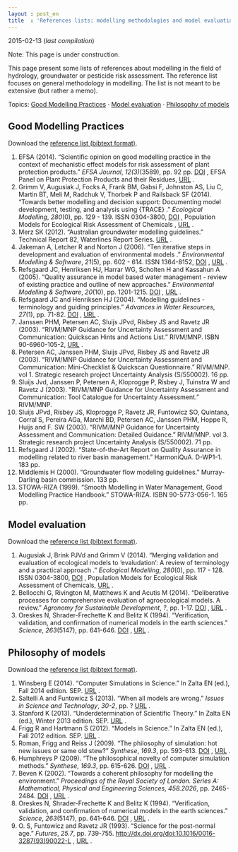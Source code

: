 ```yaml
---
layout : post_en
title  : 'References lists: modelling methodologies and model evaluation'
---
```


<!-- DO NOT EDIT THIS FILE. EDIT _posts/2015-01-29-modelling-references.md0 INSTEAD -->

2015-02-13 (_last compilation_)

Note: This page is under construction.

This page present some lists of references about modelling in the 
field of hydrology, groundwater or pesticide risk assessment. The 
reference list focuses on general methodology in modelling. The 
list is not meant to be extensive (but rather a memo). 

Topics: [Good Modelling Practices](#goodModellingPractices) &middot; 
[Model evaluation](#evaluationOfModels) &middot; [Philosophy of 
models](#philosophyOfModels)



Good Modelling Practices    <a id="goodModellingPractices"></a>
------------------------

Download the [reference list (bibtext format)](/assets/bib/GOOD_MODELLING_PRACTICES.BIB).

1. EFSA (2014). “Scientific opinion on good modelling practice in the context of mechanistic effect models for risk assessment of plant protection products.” _EFSA Journal_, *12(3)*(3589), pp. 92 pp. <a href="http://dx.doi.org/doi:10.2903/j.efsa.2014.3589">DOI</a> , EFSA Panel on Plant Protection Products and their Residues, <a href="http://www.efsa.europa.eu/en/efsajournal/pub/3589.htm">URL</a> .
2. Grimm V, Augusiak J, Focks A, Frank BM, Gabsi F, Johnston AS, Liu C, Martin BT, Meli M, Radchuk V, Thorbek P and Railsback SF (2014). “Towards better modelling and decision support: Documenting model development, testing, and analysis using {TRACE} .” _Ecological Modelling_, *280*(0), pp. 129 - 139. ISSN 0304-3800, <a href="http://dx.doi.org/http://dx.doi.org/10.1016/j.ecolmodel.2014.01.018">DOI</a> , Population Models for Ecological Risk Assessment of Chemicals , <a href="http://www.sciencedirect.com/science/article/pii/S0304380014000611">URL</a> .
3. Merz SK (2012). “Australian groundwater modelling guidelines.” Technical Report 82, Waterlines Report Series. <a href="http://archive.nwc.gov.au/library/waterlines/82">URL</a> .
4. Jakeman A, Letcher R and Norton J (2006). “Ten iterative steps in development and evaluation of environmental models .” _Environmental Modelling \& Software_, *21*(5), pp. 602 - 614. ISSN 1364-8152, <a href="http://dx.doi.org/http://dx.doi.org/10.1016/j.envsoft.2006.01.004">DOI</a> , <a href="http://www.sciencedirect.com/science/article/pii/S1364815206000107">URL</a> .
5. Refsgaard JC, Henriksen HJ, Harrar WG, Scholten H and Kassahun A (2005). “Quality assurance in model based water management - review of existing practice and outline of new approaches.” _Environmental Modelling \& Software_, *20*(10), pp. 1201-1215. <a href="http://dx.doi.org/doi:10.1016/j.envsoft.2004.07.006">DOI</a> , <a href="http://www.sciencedirect.com/science/article/pii/S1364815204002087">URL</a> .
6. Refsgaard JC and Henriksen HJ (2004). “Modelling guidelines - terminology and guiding principles.” _Advances in Water Resources_, *27*(1), pp. 71-82. <a href="http://dx.doi.org/doi:10.1016/j.advwatres.2003.08.006">DOI</a> , <a href="http://www.sciencedirect.com/science/article/pii/S0309170803001489">URL</a> .
7. Janssen PHM, Petersen AC, Sluijs JPvd, Risbey JS and Ravetz JR (2003). “RIVM/MNP Guidance for Uncertainty Assessment and Communication: Quickscan Hints and Actions List.” RIVM/MNP. ISBN 90-6960-105-2, <a href="http://www.rivm.nl/bibliotheek/digitaaldepot/Guidance_QS-HA.pdf">URL</a> .
8. Petersen AC, Janssen PHM, Sluijs JPvd, Risbey JS and Ravetz JR (2003). “RIVM/MNP Guidance for Uncertainty Assessment and Communication: Mini-Checklist \& Quickscan Questionnaire.” RIVM/MNP. vol 1. Strategic research project Uncertainty Analysis (S/550002).  16 pp.
9. Sluijs Jvd, Janssen P, Petersen A, Kloprogge P, Risbey J, Tuinstra W and Ravetz J (2003). “RIVM/MNP Guidance for Uncertainty Assessment and Communication: Tool Catalogue for Uncertainty Assessment.” RIVM/MNP.
10. Sluijs JPvd, Risbey JS, Kloprogge P, Ravetz JR, Funtowicz SO, Quintana, Corral S, Pereira AGa, Marchi BD, Petersen AC, Janssen PHM, Hoppe R, Huijs and F. SW (2003). “RIVM/MNP Guidance for Uncertainty Assessment and Communication: Detailed Guidance.” RIVM/MNP. vol 3. Strategic research project Uncertainty Analysis (S/550002).  71 pp.
11. Refsgaard J (2002). “State-of-the-Art Report on Quality Assurance in modelling related to river basin management.” HarmoniQuA. D-WP1-1. 183 pp.
12. Middlemis H (2000). “Groundwater flow modeling guidelines.” Murray-Darling basin commission. 133 pp.
13. STOWA-RIZA (1999). “Smooth Modelling in Water Management, Good Modelling Practice Handbook.” STOWA-RIZA. ISBN 90-5773-056-1. 165 pp.



Model evaluation    <a id="evaluationOfModels"></a>
----------------

Download the [reference list (bibtext format)](/assets/bib/MODEL_EVALUATION.BIB).

1. Augusiak J, Brink PJVd and Grimm V (2014). “Merging validation and evaluation of ecological models to ‘evaludation’: A review of terminology and a practical approach .” _Ecological Modelling_, *280*(0), pp. 117 - 128. ISSN 0304-3800, <a href="http://dx.doi.org/http://dx.doi.org/10.1016/j.ecolmodel.2013.11.009">DOI</a> , Population Models for Ecological Risk Assessment of Chemicals, <a href="http://www.sciencedirect.com/science/article/pii/S0304380013005450">URL</a> .
2. Bellocchi G, Rivington M, Matthews K and Acutis M (2014). “Deliberative processes for comprehensive evaluation of agroecological models. A review.” _Agronomy for Sustainable Development_, *?*, pp. 1-17. <a href="http://dx.doi.org/10.1007/s13593-014-0271-0">DOI</a> , <a href="http://link.springer.com/article/10.1007/s13593-014-0271-0">URL</a> .
3. Oreskes N, Shrader-Frechette K and Belitz K (1994). “Verification, validation, and confirmation of numerical models in the earth sciences.” _Science_, *263*(5147), pp. 641-646. <a href="http://dx.doi.org/10.1126/science.263.5147.641">DOI</a> , <a href="http://www.sciencemag.org/content/263/5147/641">URL</a> .



Philosophy of models    <a id="philosophyOfModels"></a>
--------------------

Download the [reference list (bibtext format)](/assets/bib/PHILOSOPHY_OF_MODELS.BIB).

1. Winsberg E (2014). “Computer Simulations in Science.” In Zalta EN (ed.), Fall 2014 edition. SEP. <a href="http://plato.stanford.edu/archives/fall2014/entries/simulations-science/">URL</a> .
2. Saltelli A and Funtowicz S (2013). “When all models are wrong.” _Issues in Science and Technology_, *30-2*, pp. ? <a href="http://issues.org/30-2/andrea/">URL</a> .
3. Stanford K (2013). “Underdetermination of Scientific Theory.” In Zalta EN (ed.), Winter 2013 edition. SEP. <a href="http://plato.stanford.edu/archives/win2013/entries/scientific-underdetermination/">URL</a> .
4. Frigg R and Hartmann S (2012). “Models in Science.” In Zalta EN (ed.), Fall 2012 edition. SEP. <a href="http://plato.stanford.edu/entries/models-science/">URL</a> .
5. Roman, Frigg and Reiss J (2009). “The philosophy of simulation: hot new issues or same old stew?” _Synthese_, *169.3*, pp. 593-613. <a href="http://dx.doi.org/10.1007/s11229-008-9438-z">DOI</a> , <a href="http://link.springer.com/article/10.1007/s11229-008-9438-z">URL</a> .
6. Humphreys P (2009). “The philosophical novelty of computer simulation methods.” _Synthese_, *169.3*, pp. 615-626. <a href="http://dx.doi.org/10.1007/s11229-008-9435-2">DOI</a> , <a href="http://link.springer.com/article/10.1007/s11229-008-9435-2">URL</a> .
7. Beven K (2002). “Towards a coherent philosophy for modelling the environment.” _Proceedings of the Royal Society of London. Series A: Mathematical, Physical and Engineering Sciences_, *458.2026*, pp. 2465-2484. <a href="http://dx.doi.org/10.1098/rspa.2002.0986">DOI</a> , <a href="http://rspa.royalsocietypublishing.org/content/458/2026/2465.short">URL</a> .
8. Oreskes N, Shrader-Frechette K and Belitz K (1994). “Verification, validation, and confirmation of numerical models in the earth sciences.” _Science_, *263*(5147), pp. 641-646. <a href="http://dx.doi.org/10.1126/science.263.5147.641">DOI</a> , <a href="http://www.sciencemag.org/content/263/5147/641">URL</a> .
9. O. S, Funtowicz and Ravetz JR (1993). “Science for the post-normal age.” _Futures_, *25.7*, pp. 739-755. http://dx.doi.org/doi:10.1016/0016-3287(93)90022-L , <a href="http://www.sciencedirect.com/science/article/pii/001632879390022L">URL</a> .

<!-- NOTE: DON'T FORGET TO ADD NEW BIB-lists TO THE .R file -->

